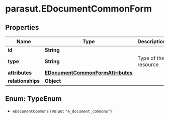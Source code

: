 # parasut.EDocumentCommonForm

## Properties
Name | Type | Description | Notes
------------ | ------------- | ------------- | -------------
**id** | **String** |  | [optional] 
**type** | **String** | Type of the resource | [optional] 
**attributes** | [**EDocumentCommonFormAttributes**](EDocumentCommonFormAttributes.md) |  | 
**relationships** | **Object** |  | [optional] 


<a name="TypeEnum"></a>
## Enum: TypeEnum


* `eDocumentCommons` (value: `"e_document_commons"`)




